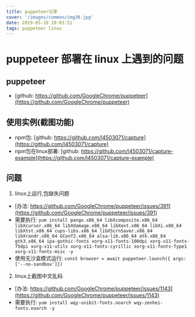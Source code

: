 ```yaml
---
title: puppeteer记录
cover: '/images/common/img30.jpg'
date: 2019-05-28 20:03:51
tags: puppeteer linux
---
```


# puppeteer 部署在 linux 上遇到的问题

## puppeteer

- [github: https://github.com/GoogleChrome/puppeteer](https://github.com/GoogleChrome/puppeteer)

## 使用实例(截图功能)

- npm包: [github: https://github.com/l4503071/capture](https://github.com/l4503071/capture)
- npm包在linux部署: [github: https://github.com/l4503071/capture-example](https://github.com/l4503071/capture-example)

## 问题

1. linux上运行,包缺失问题
  - [办法: https://github.com/GoogleChrome/puppeteer/issues/391](https://github.com/GoogleChrome/puppeteer/issues/391)
  - 需要执行: `yum install pango.x86_64 libXcomposite.x86_64 libXcursor.x86_64 libXdamage.x86_64 libXext.x86_64 libXi.x86_64 libXtst.x86_64 cups-libs.x86_64 libXScrnSaver.x86_64 libXrandr.x86_64 GConf2.x86_64 alsa-lib.x86_64 atk.x86_64 gtk3.x86_64 ipa-gothic-fonts xorg-x11-fonts-100dpi xorg-x11-fonts-75dpi xorg-x11-utils xorg-x11-fonts-cyrillic xorg-x11-fonts-Type1 xorg-x11-fonts-misc -y`
  - 使用无沙盒模式运行: `const browser = await puppeteer.launch({ args: ['--no-sandbox']})`
2. linux上截图中文乱码
  - [办法: https://github.com/GoogleChrome/puppeteer/issues/1143](https://github.com/GoogleChrome/puppeteer/issues/1143)
  - 需要执行: `yum install wqy-unibit-fonts.noarch wqy-zenhei-fonts.noarch -y`